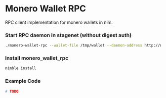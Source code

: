 # Monero Wallet RPC

RPC client implementation for monero wallets in nim.

### Start RPC daemon in stagenet (without digest auth)

```bash
./monero-wallet-rpc --wallet-file /tmp/wallet --daemon-address http://node.supportxmr.com:18081 --stagenet --rpc-bind-port 18082 --password 'password' --disable-rpc-login
```

### Install monero_wallet_rpc

```bash
nimble install
```

### Example Code

```nim
# TODO
```